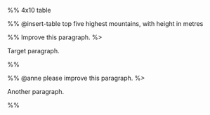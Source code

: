 %% 4x10 table

%% @insert-table top five highest mountains, with height in metres

%% Improve this paragraph.
%>

Target paragraph.

%%

%% @anne please improve this paragraph.
%>

Another paragraph.

%%